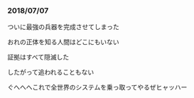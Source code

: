 <link href="{{site.github.url}}/docs/hack.css" rel="stylesheet"></link>

### 2018/07/07

ついに最強の兵器を完成させてしまった

おれの正体を知る人間はどこにもいない

証拠はすべて隠滅した

したがって追われることもない

ぐへへへこれで全世界のシステムを乗っ取ってやるぜヒャッハー
